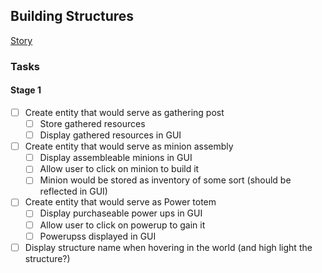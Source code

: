 ## Building Structures

[Story](./project.md#building-structures)

### Tasks

#### Stage 1

- [ ] Create entity that would serve as gathering post
  - [ ] Store gathered resources
  - [ ] Display gathered resources in GUI
- [ ] Create entity that would serve as minion assembly
  - [ ] Display assembleable minions in GUI
  - [ ] Allow user to click on minion to build it
  - [ ] Minion would be stored as inventory of some sort (should be reflected in GUI)
- [ ] Create entity that would serve as Power totem
  - [ ] Display purchaseable power ups in GUI
  - [ ] Allow user to click on powerup to gain it
  - [ ] Powerupss displayed in GUI
- [ ] Display structure name when hovering in the world (and high light the structure?)
